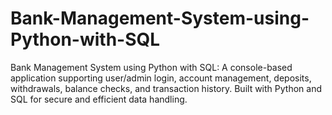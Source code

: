 # Bank-Management-System-using-Python-with-SQL
Bank Management System using Python with SQL: A console-based application supporting user/admin login, account management, deposits, withdrawals, balance checks, and transaction history. Built with Python and SQL for secure and efficient data handling.
